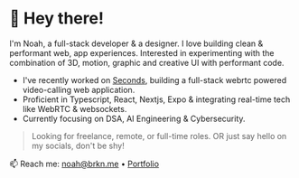 # 👋 Hey there!

I'm Noah, a full-stack developer & a designer. I love building clean & performant web, app experiences. Interested in experimenting with the combination of 3D, motion, graphic and creative UI with performant code.

  - I've recently worked on [Seconds](https://seconds.me), building a full-stack webrtc powered video-calling web application.
  - Proficient in Typescript, React, Nextjs, Expo & integrating real-time tech like WebRTC & websockets.
  - Currently focusing on DSA, AI Engineering & Cybersecurity.

> Looking for freelance, remote, or full-time roles. OR just say hello on my socials, don't be shy!

📫 Reach me: [noah@brkn.me](mailto:noah@brkn.me) • [Portfolio](https://brkn.me)
